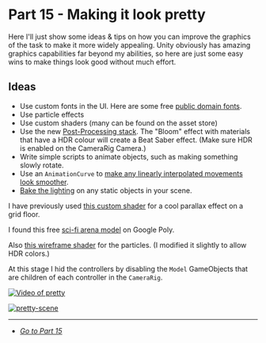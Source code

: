 # Part 15 - Making it look pretty

Here I'll just show some ideas & tips on how you can improve the graphics of the task to make it more widely appealing. Unity obviously has amazing graphics capabilities far beyond my abilities, so here are just some easy wins to make things look good without much effort.

## Ideas

* Use custom fonts in the UI. Here are some free [public domain fonts](https://www.dafont.com/top.php?l[]=10).
* Use particle effects
* Use custom shaders (many can be found on the asset store)
* Use the new [Post-Processing stack](https://docs.unity3d.com/Packages/com.unity.postprocessing@2.1/manual/index.html). The "Bloom" effect with materials that have a HDR colour will create a Beat Saber effect. (Make sure HDR is enabled on the CameraRig Camera.)
* Write simple scripts to animate objects, such as making something slowly rotate.
* Use an `AnimationCurve` to [make any linearly interpolated movements look smoother](https://www.loekvandenouweland.com/content/using-AnimationCurve-and-Vector3.Lerp-to-animate-an-object-in-unity.html).
* [Bake the lighting](https://docs.unity3d.com/Manual/LightMode-Baked.html) on any static objects in your scene.


I have previously used [this custom shader](https://halisavakis.com/my-take-on-shaders-parallax-effect-part-ii/) for a cool parallax effect on a grid floor.

I found this free [sci-fi arena model](https://poly.google.com/view/0Bf9AgkRQzh) on Google Poly.

Also [this wireframe shader](https://github.com/Chaser324/unity-wireframe) for the particles. (I modified it slightly to allow HDR colors.)

At this stage I hid the controllers by disabling the `Model` GameObjects that are children of each controller in the `CameraRig`.

[![Video of pretty](/uxf-tutorial/videos/pretty.png)](/uxf-tutorial/videos/pretty.mp4)

[![pretty-scene](/uxf-tutorial/images/pretty-scene.jpg)](/uxf-tutorial/images/pretty-scene.jpg)

---

* [*Go to Part 15*](/uxf-tutorial/part-15)